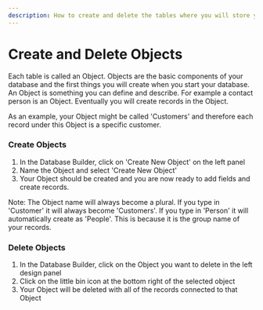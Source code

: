 ```yaml
---
description: How to create and delete the tables where you will store your data
---
```


# Create and Delete Objects

Each table is called an Object. Objects are the basic components of your database and the first things you will create when you start your database. An Object is something you can define and describe. For example a contact person is an Object. Eventually you will create records in the Object.  
  
As an example, your Object might be called 'Customers' and therefore each record under this Object is a specific customer.

### Create Objects

1. In the Database Builder, click on 'Create New Object' on the left panel
2. Name the Object and select 'Create New Object'
3. Your Object should be created and you are now ready to add fields and create records.

Note: The Object name will always become a plural. If you type in 'Customer' it will always become 'Customers'. If you type in 'Person' it will automatically create as 'People'. This is because it is the group name of your records.

### Delete Objects

1. In the Database Builder, click on the Object you want to delete in the left design panel
2. Click on the little bin icon at the bottom right of the selected object
3. Your Object will be deleted with all of the records connected to that Object

